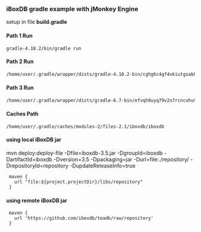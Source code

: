 ### iBoxDB gradle example with jMonkey Engine

setup in file **build.gradle**

#### Path 1 Run
```
gradle-4.10.2/bin/gradle run
```


#### Path 2 Run
```sh
/home/user/.gradle/wrapper/dists/gradle-4.10.2-bin/cghg6c4gf4vkiutgsab8yrnwv/gradle-4.10.2/bin/gradle run
```

#### Path 3 Run
```sh
/home/user/.gradle/wrapper/dists/gradle-6.7-bin/efvqh8uyq79v2n7rcncuhu9sv/gradle-6.7/bin/gradle run
```


#### Caches Path
```
/home/user/.gradle/caches/modules-2/files-2.1/iboxdb/iboxdb
```

#### using local iBoxDB jar

mvn deploy:deploy-file -Dfile=iboxdb-3.5.jar -DgroupId=iboxdb -DartifactId=iboxdb -Dversion=3.5 -Dpackaging=jar -Durl=file:./repository/ -DrepositoryId=repository -DupdateReleaseInfo=true	
    
```
 maven {
   url "file:${project.projectDir}/libs/repository"
 }
```


#### using remote iBoxDB jar

```
 maven {
   url 'https://github.com/iboxdb/teadb/raw/repository'
 } 
```



